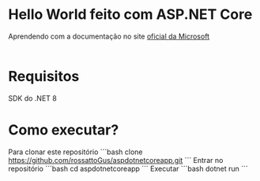 # Hello World feito com ASP.NET Core
Aprendendo com a documentação no site [oficial da Microsoft](https://learn.microsoft.com/pt-br/aspnet/core/getting-started/?view=aspnetcore-9.0)
<br><br>
# Requisitos
SDK do .NET 8
# Como executar?
Para clonar este repositório
´´´bash
clone https://github.com/rossattoGus/aspdotnetcoreapp.git
´´´
Entrar no repositório
´´´bash
cd aspdotnetcoreapp
´´´
Executar
´´´bash
dotnet run
´´´
